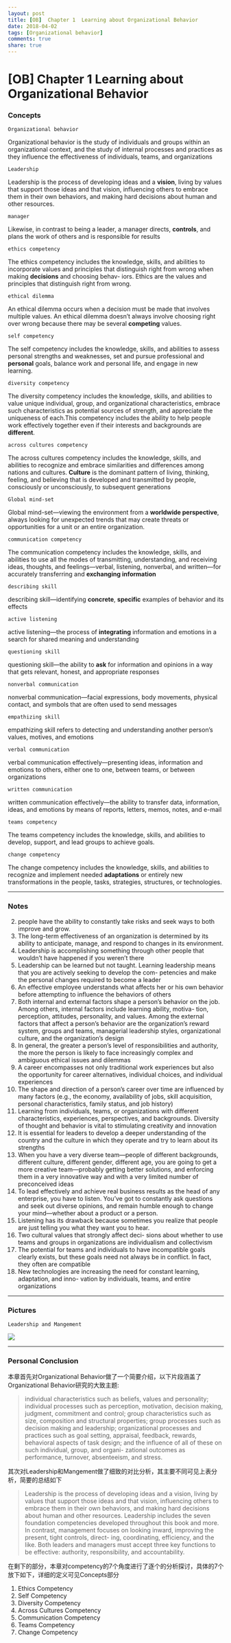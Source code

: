 ```yaml
---
layout: post
title: [OB]  Chapter 1  Learning about Organizational Behavior
date: 2018-04-02
tags: [Organizational behavior]
comments: true
share: true
---
```


# [OB]  Chapter 1  Learning about Organizational Behavior

### Concepts

`Organizational behavior`

Organizational behavior is the study of individuals and groups within an organizational context, and the study of internal processes and practices as they influence the effectiveness of individuals, teams, and organizations

`Leadership`

Leadership is the process of developing ideas and a **vision**, living by values that support those ideas and that vision, influencing others to embrace them in their own behaviors, and making hard decisions about human and other resources.

`manager`

Likewise, in contrast to being a leader, a manager directs, **controls**, and plans the work of others and is responsible for results

`ethics competency`

The ethics competency includes the knowledge, skills, and abilities to incorporate values and principles that distinguish right from wrong when making **decisions** and choosing behav- iors. Ethics are the values and principles that distinguish right from wrong.

`ethical dilemma`

An ethical dilemma occurs when a decision must be made that involves multiple values. An ethical dilemma doesn’t always involve choosing right over wrong because there may be several **competing** values.

`self competency`

The self competency includes the knowledge, skills, and abilities to assess personal strengths and weaknesses, set and pursue professional and **personal** goals, balance work and personal life, and engage in new learning.

`diversity competency`

The diversity competency includes the knowledge, skills, and abilities to value unique individual, group, and organizational characteristics, embrace such characteristics as potential sources of strength, and appreciate the uniqueness of each.This competency includes the ability to help people work effectively together even if their interests and backgrounds are **different**.

`across cultures competency`

The across cultures competency includes the knowledge, skills, and abilities to recognize and embrace similarities and differences among nations and cultures. **Culture** is the dominant pattern of living, thinking, feeling, and believing that is developed and transmitted by people, consciously or unconsciously, to subsequent generations

`Global mind-set`

Global mind-set—viewing the environment from a **worldwide perspective**, always looking for unexpected trends that may create threats or opportunities for a unit or an entire organization.

`communication competency`

The communication competency includes the knowledge, skills, and abilities to use all the modes of transmitting, understanding, and receiving ideas, thoughts, and feelings—verbal, listening, nonverbal, and written—for accurately transferring and **exchanging information**

`describing skill`

describing skill—identifying **concrete**, **specific** examples of behavior and its effects

`active listening`

active listening—the process of **integrating** information and emotions in a search for shared meaning and understanding

`questioning skill`

questioning skill—the ability to **ask** for information and opinions in a way that gets relevant, honest, and appropriate responses

`nonverbal communication`

nonverbal communication—facial expressions, body movements, physical contact, and symbols that are often used to send messages

`empathizing skill`

empathizing skill refers to detecting and understanding another person’s values, motives, and emotions

`verbal communication`

verbal communication effectively—presenting ideas, information and emotions to others, either one to one, between teams, or between organizations

`written communication`

written communication effectively—the ability to transfer data, information, ideas, and emotions by means of reports, letters, memos, notes, and e-mail

`teams competency`

The teams competency includes the knowledge, skills, and abilities to develop, support, and lead groups to achieve goals.

`change competency`

The change competency includes the knowledge, skills, and abilities to recognize and implement needed **adaptations** or entirely new transformations in the people, tasks, strategies, structures, or technologies.

---

### Notes 

2. people have the ability to constantly take risks and seek ways to both improve and grow.
3. The long-term effectiveness of an organization is determined by its ability to anticipate, manage, and respond to changes in its environment.
4. Leadership is accomplishing something through other people that wouldn’t have happened if you weren’t there
5. Leadership can be learned but not taught. Learning leadership means that you are actively seeking to develop the com- petencies and make the personal changes required to become a leader
6. An effective employee understands what affects her or his own behavior before attempting to influence the behaviors of others
7. Both internal and external factors shape a person’s behavior on the job. Among others, internal factors include learning ability, motiva- tion, perception, attitudes, personality, and values. Among the external factors that affect a person’s behavior are the organization’s reward system, groups and teams, managerial leadership styles, organizational culture, and the organization’s design
8. In general, the greater a person’s level of responsibilities and authority, the more the person is likely to face increasingly complex and ambiguous ethical issues and dilemmas
9. A career encompasses not only traditional work experiences but also the opportunity for career alternatives, individual choices, and individual experiences
10. The shape and direction of a person’s career over time are influenced by many factors (e.g., the economy, availability of jobs, skill acquisition, personal characteristics, family status, and job history)
10. Learning from individuals, teams, or organizations with  different characteristics, experiences, perspectives, and backgrounds. Diversity of thought and behavior is vital to stimulating creativity and innovation
11. It is essential for leaders to develop a deeper understanding of the country and the culture in which they operate and try to learn about its strengths
12. When you have a very diverse team—people of different backgrounds, different culture, different gender, different age, you are going to get a more creative team—probably getting better solutions, and enforcing them in a very innovative way and with a very limited number of preconceived ideas
13. To lead effectively and achieve real business results as the head of any enterprise, you have to listen. You’ve got to constantly ask questions and seek out diverse opinions, and remain humble enough to change your mind—whether about a product or a person.
14. Listening has its drawback because sometimes you realize that people are just telling you what they want you to hear.
15. Two cultural values that strongly affect deci- sions about whether to use teams and groups in organizations are individualism and collectivism
16. The potential for teams and individuals to have incompatible goals clearly exists, but these goals need not always be in conflict. In fact, they often are compatible
17. New technologies are increasing the need for constant learning, adaptation, and inno- vation by individuals, teams, and entire organizations

---

### Pictures

`Leadership and Mangement`

![](https://ws2.sinaimg.cn/large/006tKfTcly1fpyoo6slbdj31f61dmdnr.jpg)

---

### Personal Conclusion

本章首先对Organizational Behavior做了一个简要介绍，以下片段涵盖了Organizational Behavior研究的大致主题:

> individual characteristics such as beliefs, values and personality; individual processes such as perception, motivation, decision making, judgment, commitment and control; group characteristics such as size, composition and structural properties; group processes such as decision making and leadership; organizational processes and practices such as goal setting, appraisal, feedback, rewards, behavioral aspects of task design; and the influence of all of these on such individual, group, and organi- zational outcomes as performance, turnover, absenteeism, and stress.

其次对Leadership和Mangement做了细致的对比分析，其主要不同可见上表分析，简要的总结如下

> Leadership is the process of developing ideas and a vision, living by values that support those ideas and that vision, influencing others to embrace them in their own behaviors, and making hard decisions about human and other resources. Leadership includes the seven foundation competencies developed throughout this book and more. In contrast, management focuses on looking inward, improving the present, tight controls, direct- ing, coordinating, efficiency, and the like. Both leaders and managers must accept three key functions to be effective: authority, responsibility, and accountability.

在剩下的部分，本章对competency的7个角度进行了逐个的分析探讨，具体的7个放下如下，详细的定义可见Concepts部分

1. Ethics Competency
2. Self Competency
3. Diversity Competency
4. Across Cultures Competency
5. Communication Competency
6. Teams Competency
7. Change Competency







